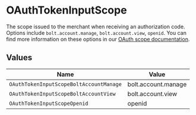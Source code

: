 # OAuthTokenInputScope

The scope issued to the merchant when receiving an authorization code. Options include `bolt.account.manage`, `bolt.account.view`, `openid`. You can find more information on these options in our [OAuth scope documentation](https://help.bolt.com/developers/references/bolt-oauth/#scopes).


## Values

| Name                                    | Value                                   |
| --------------------------------------- | --------------------------------------- |
| `OAuthTokenInputScopeBoltAccountManage` | bolt.account.manage                     |
| `OAuthTokenInputScopeBoltAccountView`   | bolt.account.view                       |
| `OAuthTokenInputScopeOpenid`            | openid                                  |